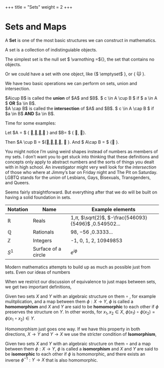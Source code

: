 +++
title = "Sets"
weight = 2
+++

Sets and Maps
=============

A **Set** is one of the most basic structures we can construct in
mathematics.

A set is a collection of indistinguiable objects.

The simplest set is the null set $ \varnothing =${}, the set that
contains no objects.

Or we could have a set with one object, like {$ \emptyset$ }, or { 🐱 }.

We have two basic operations we can perform on sets, union and
intersection.

<div class="definition">
 $A\cup B$ is called the
<b>union</b> of $A$ and $B$.  $ c \in A \cup B $ if $ a \in  A $ <b>OR</b> $a \in B$.</div>

<div class="definition">
 $A \cap B$ is called
the <b>intersection</b> of $A$ and $B$. $ c \in A \cap B $ if $a \in B$ <b>AND</b> $a \in B$.</div>

Time for some examples:

Let $A = $ { 🐶,🐴,🐇,🐡 } and $B= $ { 🐴, 🥦}.

Then $A \cup B = ${🐶,🐴,🐇,🐡, 🥦 }. And $ A\cap B = $ {🐴 }.

You might notice I’m using weird shapes instead of numbers as members of
my sets. I don’t want you to get stuck into thinking that these
definitions and concepts only apply to abstract numbers and the sorts of
things you dealt with in high school. An investigator might very well
look for the *intersection* of those who where at Jimmy’s bar on Friday
night and The Pit on Saturday. LGBTQ stands for the *union* of Lesbians,
Gays, Bisexuals, Transgenders, and Queers.

Seems fairly straightforward. But everything after that we do will be
built on having a solid foundation in sets.


| Notation | Name | Example elements|
| ---- | --- | --- |
| $\mathbb{R}$ | Reals | 1,$\pi$, $\sqrt{2}$, $-\frac{546093}{5496}$ ,0.549502... |
| $\mathbb{Q}$ | Rationals | 98, $-{5}{6}$ ,0.3333... |
| $\mathbb{Z}$ | Integers  | -1, 0, 1, 2, 10949853 |
| $S^1$ | Surface of a circle | $e^{i \phi}$ |


Modern mathematics attempts to build up as much as possible just from
sets. Even our ideas of numbers

When we restrict our discussion of equivalence to just maps between
sets, we get two important definitions,

Given two sets $X$ and $Y$ with an algebraic structure on them $\circ$ ,
for example mulitplication, and a map between them
$\phi:X\rightarrow Y$, $\phi$ is called a **homomorphism** and $X$ and
$Y$ are said to be **homomorphic** to each other if $\phi$ preserves the
structure on $Y$. In other words, for $x_1,x_2 \in X$,
$\phi(x_1)\circ \phi(x_2) = \phi(x_1 \circ x_2) \in Y$.

Homomorphism just goes one way. If we have this property in both
directions, $X\rightarrow Y$ and $Y\rightarrow X$ we use the stricter
condition of **Isomorphism**,

Given two sets $X$ and $Y$ with an algebraic structure on them $\circ$
and a map between them $\phi:X\rightarrow Y$, $\phi$ is called a
**isomorphism** and $X$ and $Y$ are said to be **isomorphic** to each
other if $\phi$ is homomorphic, and there exists an inverse
$\phi^{-1}: Y \rightarrow X$ that is also homomorphic.
